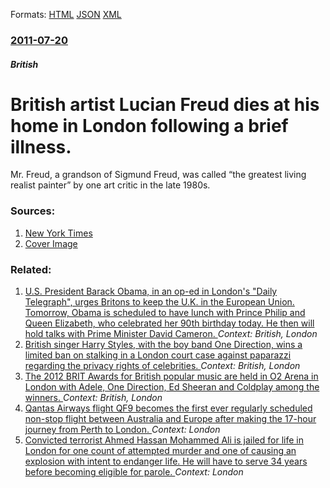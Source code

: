 
Formats: [HTML](/news/2011/07/20/british-artist-lucian-freud-dies-at-his-home-in-london-following-a-brief-illness.html)  [JSON](/news/2011/07/20/british-artist-lucian-freud-dies-at-his-home-in-london-following-a-brief-illness.json)  [XML](/news/2011/07/20/british-artist-lucian-freud-dies-at-his-home-in-london-following-a-brief-illness.xml)  

### [2011-07-20](/news/2011/07/20/index.md)

##### British
# British artist Lucian Freud dies at his home in London following a brief illness. 

Mr. Freud, a grandson of Sigmund Freud, was called “the greatest living realist painter” by one art critic in the late 1980s.


### Sources:

1. [New York Times](https://www.nytimes.com/2011/07/22/arts/lucian-freud-adept-portraiture-artist-dies-at-88.html)
1. [Cover Image](https://static01.nyt.com/images/2011/07/21/arts/design/Lucianfreudss-slide-A3YK/Lucianfreudss-slide-A3YK-thumbStandard.jpg)

### Related:

1. [U.S. President Barack Obama, in an op-ed in London's "Daily Telegraph", urges Britons to keep the U.K. in the European Union. Tomorrow, Obama is scheduled to have lunch with Prince Philip and Queen Elizabeth, who celebrated her 90th birthday today. He then will hold talks with Prime Minister David Cameron. ](/news/2016/04/21/u-s-president-barack-obama-in-an-op-ed-in-london-s-daily-telegraph-urges-britons-to-keep-the-u-k-in-the-european-union-tomorrow-obam.md) _Context: British, London_
2. [British singer Harry Styles, with the boy band One Direction, wins a limited ban on stalking in a London court case against paparazzi regarding the privacy rights of celebrities. ](/news/2013/12/17/british-singer-harry-styles-with-the-boy-band-one-direction-wins-a-limited-ban-on-stalking-in-a-london-court-case-against-paparazzi-regard.md) _Context: British, London_
3. [The 2012 BRIT Awards for British popular music are held in O2 Arena in London with Adele, One Direction, Ed Sheeran and Coldplay among the winners. ](/news/2012/02/21/the-2012-brit-awards-for-british-popular-music-are-held-in-o2-arena-in-london-with-adele-one-direction-ed-sheeran-and-coldplay-among-the-w.md) _Context: British, London_
4. [Qantas Airways flight QF9 becomes the first ever regularly scheduled non-stop flight between Australia and Europe after making the 17-hour journey from Perth to London. ](/news/2018/03/25/qantas-airways-flight-qf9-becomes-the-first-ever-regularly-scheduled-non-stop-flight-between-australia-and-europe-after-making-the-17-hour-j.md) _Context: London_
5. [Convicted terrorist Ahmed Hassan Mohammed Ali is jailed for life in London for one count of attempted murder and one of causing an explosion with intent to endanger life. He will have to serve 34 years before becoming eligible for parole. ](/news/2018/03/23/convicted-terrorist-ahmed-hassan-mohammed-ali-is-jailed-for-life-in-london-for-one-count-of-attempted-murder-and-one-of-causing-an-explosion.md) _Context: London_
